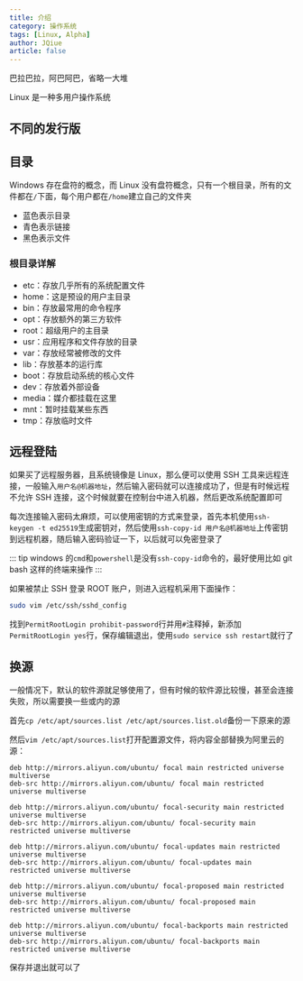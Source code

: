 ```yaml
---
title: 介绍
category: 操作系统
tags: [Linux, Alpha]
author: JQiue
article: false
---
```


巴拉巴拉，阿巴阿巴，省略一大堆

Linux 是一种多用户操作系统

## 不同的发行版

## 目录

Windows 存在盘符的概念，而 Linux 没有盘符概念，只有一个根目录，所有的文件都在`/`下面，每个用户都在`/home`建立自己的文件夹

+ 蓝色表示目录
+ 青色表示链接
+ 黑色表示文件

### 根目录详解

+ etc：存放几乎所有的系统配置文件
+ home：这是预设的用户主目录
+ bin：存放最常用的命令程序
+ opt：存放额外的第三方软件
+ root：超级用户的主目录
+ usr：应用程序和文件存放的目录
+ var：存放经常被修改的文件
+ lib：存放基本的运行库
+ boot：存放启动系统的核心文件
+ dev：存放着外部设备
+ media：媒介都挂载在这里
+ mnt：暂时挂载某些东西
+ tmp：存放临时文件

## 远程登陆

如果买了远程服务器，且系统镜像是 Linux，那么便可以使用 SSH 工具来远程连接，一般输入`用户名@机器地址`，然后输入密码就可以连接成功了，但是有时候远程不允许 SSH 连接，这个时候就要在控制台中进入机器，然后更改系统配置即可

每次连接输入密码太麻烦，可以使用密钥的方式来登录，首先本机使用`ssh-keygen -t ed25519`生成密钥对，然后使用`ssh-copy-id 用户名@机器地址`上传密钥到远程机器，随后输入密码验证一下，以后就可以免密登录了

::: tip
windows 的`cmd`和`powershell`是没有`ssh-copy-id`命令的，最好使用比如 git bash 这样的终端来操作
:::

如果被禁止 SSH 登录 ROOT 账户，则进入远程机采用下面操作：

```sh
sudo vim /etc/ssh/sshd_config
```

找到`PermitRootLogin prohibit-password`行并用`#`注释掉，新添加`PermitRootLogin yes`行，保存编辑退出，使用`sudo service ssh restart`就行了

## 换源

一般情况下，默认的软件源就足够使用了，但有时候的软件源比较慢，甚至会连接失败，所以需要换一些或内的源

首先`cp /etc/apt/sources.list /etc/apt/sources.list.old`备份一下原来的源

然后`vim /etc/apt/sources.list`打开配置源文件，将内容全部替换为阿里云的源：

```
deb http://mirrors.aliyun.com/ubuntu/ focal main restricted universe multiverse
deb-src http://mirrors.aliyun.com/ubuntu/ focal main restricted universe multiverse

deb http://mirrors.aliyun.com/ubuntu/ focal-security main restricted universe multiverse
deb-src http://mirrors.aliyun.com/ubuntu/ focal-security main restricted universe multiverse

deb http://mirrors.aliyun.com/ubuntu/ focal-updates main restricted universe multiverse
deb-src http://mirrors.aliyun.com/ubuntu/ focal-updates main restricted universe multiverse

deb http://mirrors.aliyun.com/ubuntu/ focal-proposed main restricted universe multiverse
deb-src http://mirrors.aliyun.com/ubuntu/ focal-proposed main restricted universe multiverse

deb http://mirrors.aliyun.com/ubuntu/ focal-backports main restricted universe multiverse
deb-src http://mirrors.aliyun.com/ubuntu/ focal-backports main restricted universe multiverse
```

保存并退出就可以了
